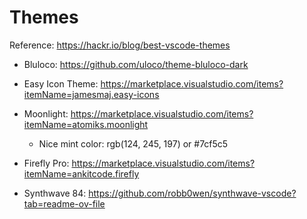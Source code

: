 # Themes

Reference: https://hackr.io/blog/best-vscode-themes
- Bluloco: https://github.com/uloco/theme-bluloco-dark
- Easy Icon Theme: https://marketplace.visualstudio.com/items?itemName=jamesmaj.easy-icons

- Moonlight: https://marketplace.visualstudio.com/items?itemName=atomiks.moonlight
  - Nice mint color: rgb(124, 245, 197) or #7cf5c5
- Firefly Pro: https://marketplace.visualstudio.com/items?itemName=ankitcode.firefly
- Synthwave 84: https://github.com/robb0wen/synthwave-vscode?tab=readme-ov-file

